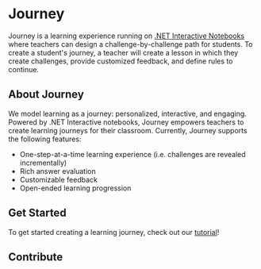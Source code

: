 # Journey
Journey is a learning experience running on [.NET Interactive Notebooks](https://github.com/dotnet/interactive) where teachers can design a challenge-by-challenge path for students. To create a student's journey, a teacher will create a lesson in which they create challenges, provide customized feedback, and define rules to continue.

## About Journey
We model learning as a journey: personalized, interactive, and engaging. Powered by .NET Interactive notebooks, Journey empowers teachers to create learning journeys for their classroom.
Currently, Journey supports the following features:
- One-step-at-a-time learning experience (i.e. challenges are revealed incrementally)
- Rich answer evaluation
- Customizable feedback
- Open-ended learning progression

## Get Started
To get started creating a learning journey, check out our [tutorial](https://github.com/dotnet-interactive-learning/intern2021/blob/docs/tutorial.md)!

## Contribute
